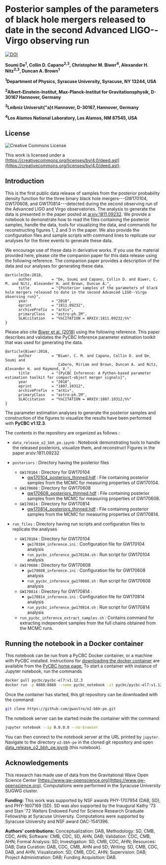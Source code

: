 # Posterior samples of the parameters of black hole mergers released to date in the second Advanced LIGO--Virgo observing run

[![DOI](https://zenodo.org/badge/158248811.svg)](https://zenodo.org/badge/latestdoi/158248811)

**Soumi De<sup>1</sup>, Collin D. Capano<sup>2,3</sup>, Christopher M. Biwer<sup>4</sup>, Alexander H. Nitz<sup>2,3</sup>, Duncan A. Brown<sup>1</sup>**

**<sup>1</sup>Department of Physics, Syracuse University, Syracuse, NY 13244, USA**

**<sup>2</sup>Albert-Einstein-Institut, Max-Planck-Institut for Gravitationsphysik, D-30167 Hannover, Germany**

**<sup>3</sup>Leibniz Universit{\"a}t Hannover, D-30167, Hannover, Germany**

**<sup>4</sup>Los Alamos National Laboratory, Los Alamos, NM 87545, USA**

## License

![Creative Commons License](https://i.creativecommons.org/l/by/4.0/88x31.png "Creative Commons License")

This work is licensed under a [https://creativecommons.org/licenses/by/4.0/deed.ast](https://creativecommons.org/licenses/by/4.0/deed.ast).

## Introduction

This is the first public data release of samples from the posterior probability density function for the three binary black hole mergers---GW170104, GW170608, and GW170814---detected during the second observing run of the Advanced LIGO and Virgo observatories. The analysis to generate the data is presented in the paper posted at [arxiv:1811.09232](https://arxiv.org/abs/1811.09232). We provide a notebook to demonstrate how to read the files containing the posterior samples, handle the data, tools for visualizing the data, and commands for reconstructing figures 1, 2 and 3 in the paper. We also provide the configuration files and sample scripts with command lines to replicate our analyses for the three events to generate these data.

We encourage use of these data in derivative works. If you use the material provided here, please cite the companion paper for this data release using the following reference. The companion paper provides a description of the data and our analyses for generating these data.
```
@article{De:2018,
      author         = "De, Soumi and Capano, Collin D. and Biwer, C. M. and Nitz, Alexander H. and Brown, Duncan A.",
      title          = "{Posterior samples of the parameters of black hole mergers released to date in the second Advanced LIGO--Virgo observing run}",
      year           = "2018",
      eprint         = "1811.09232",
      archivePrefix  = "arXiv",
      primaryClass   = "astro-ph.IM",
      SLACcitation   = "%%CITATION = ARXIV:1811.09232;%%"
}
```

Please also cite [Biwer et al. (2018)](https://arxiv.org/abs/1807.10312) using the following reference. This paper describes and validates the PyCBC Inference parameter estimation toolkit that was used for generating the data.
```
@article{Biwer:2018,
      author         = "Biwer, C. M. and Capano, Collin D. and De, Soumi and
                        Cabero, Miriam and Brown, Duncan A. and Nitz, Alexander H. and Raymond, V.",
      title          = "{PyCBC Inference: A Python-based parameter estimation toolkit for compact-object merger signals}",
      year           = "2018",
      eprint         = "1807.10312",
      archivePrefix  = "arXiv",
      primaryClass   = "astro-ph.IM",
      SLACcitation   = "%%CITATION = ARXIV:1807.10312;%%"
}
```

The parameter estimation analyses to generate the posterior samples and construction of the figures to visualize the results have been performed with **PyCBC v1.12.3**.

The contents in the repository are organized as follows :

- ``data_release_o2_bbh_pe.ipynb`` : Notebook demonstrating tools to handle the released posteriors, visualize them, and reconstruct Figures in the paper arxiv:1811.09232

- ``posteriors`` : Directory having the posterior files
    - ``GW170104`` : Directory for GW170104
        - [gw170104_posteriors_thinned.hdf](https://github.com/gwastro/o2-bbh-pe/blob/master/posteriors/GW170104/gw170104_posteriors_thinned.hdf) : File containing posterior samples from the MCMC for measuring properties of GW170104.
    - ``GW170608`` : Directory for GW170608
        - [gw170608_posteriors_thinned.hdf](https://github.com/gwastro/o2-bbh-pe/blob/master/posteriors/GW170608/gw170608_posteriors_thinned.hdf) : File containing posterior samples from the MCMC for measuring properties of GW170608.
    - ``GW170814`` : Directory for GW170814
        - [gw170814_posteriors_thinned.hdf](https://github.com/gwastro/o2-bbh-pe/blob/master/posteriors/GW170814/gw170814_posteriors_thinned.hdf) : File containing posterior samples from the MCMC for measuring properties of GW170814.

- ``run_files`` : Directory having run scripts and configuration files to replicate the analyses
    - ``GW170104`` : Directory for GW170104
        - ``gw170104_inference.ini`` : Configuration file for GW170104 analysis
        - ``run_pycbc_inference_gw170104.sh`` : Run script for GW170104 analysis
    - ``GW170608`` : Directory for GW170608
        - ``gw170608_inference.ini`` : Configuration file for GW170608 analysis
        - ``run_pycbc_inference_gw170608.sh`` : Run script for GW170608 analysis
    - ``GW170814`` : Directory for GW170814 :
        - ``gw170814_inference.ini`` : Configuration file for GW170814 analysis
        - ``run_pycbc_inference_gw170814.sh`` : Run script for GW170814 analysis
    - ``run_pycbc_inference_extract_samples.sh`` : Contains command for extracting independent samples from the full chains obtained from the MCMC runs.

## Running the notebook in a Docker container

This notebook can be run from a PyCBC Docker container, or a machine with PyCBC installed. Instructions for [downloading the docker container](http://gwastro.github.io/pycbc/latest/html/docker.html) are available from the [PyCBC home page.](https://pycbc.org/) To start a container with instance of Jupyter notebook, run the commands
```sh
docker pull pycbc/pycbc-el7:v1.12.3
docker run -p 8888:8888 --name pycbc_notebook -it pycbc/pycbc-el7:v1.12.3 /bin/bash -l
```
Once the container has started, this git repository can be downloaded with the command:
```sh
git clone https://github.com/gwastro/o2-bbh-pe.git
```
The notebook server can be started inside the container with the command:
```sh
jupyter notebook --ip 0.0.0.0 --no-browser
```
You can then connect to the notebook server at the URL printed by ``jupyter``. Navigate to the directory `o2-bbh-pe` in the cloned git repository and open [data_release_o2_bbh_pe.ipynb](https://github.com/gwastro/o2-bbh-pe/blob/master/data_release_o2_bbh_pe.ipynb) (this notebook).

## Acknowledgements
This research has made use of data from the Gravitational Wave Open Science Center [https://www.gw-openscience.org](https://www.gw-openscience.org). Computations were performed in the Syracuse University SUGWG cluster.

**Funding:** This work was supported by NSF awards PHY-1707954 (DAB, SD), and PHY-1607169 (SD). SD was also supported by the Inaugural Kathy '73 and Stan '72 Walters Endowed Fund for Science Research Graduate Fellowship at Syracuse University. Computations were supported by Syracuse University and NSF award OAC-1541396.

**Authors' contributions:** Conceptualization: DAB, Methodology: SD, CMB, CDC, AHN; Software: CMB, CDC, SD, AHN, DAB; Validation: CDC, CMB, AHN; Formal Analysis: SD; Investigation: SD, CMB, CDC, AHN; Resources: DAB; Data Curation: DAB, CDC, CMB, AHN and SD; Writing: SD, CMB, CDC, DAB, and AHN; Visualization: SD, CMB, CDC, AHN; Supervision: DAB; Project Administration: DAB; Funding Acquisition: DAB.
